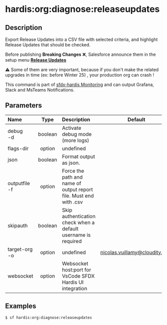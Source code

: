 <!-- This file has been generated with command 'sf hardis:doc:plugin:generate'. Please do not update it manually or it may be overwritten -->
# hardis:org:diagnose:releaseupdates

## Description

Export Release Updates into a CSV file with selected criteria, and highlight Release Updates that should be checked.

Before publishing **Breaking Changes** ❌, Salesforce announce them in the setup menu [**Release Updates**](https://help.salesforce.com/s/articleView?id=sf.release_updates.htm&type=5)

⚠️ Some of them are very important, because if you don't make the related upgrades in time (ex: before Winter 25) , your production org can crash !

This command is part of [sfdx-hardis Monitoring](https://sfdx-hardis.cloudity.com/salesforce-monitoring-release-updates/) and can output Grafana, Slack and MsTeams Notifications.


## Parameters

|Name|Type|Description|Default|Required|Options|
|:---|:--:|:----------|:-----:|:------:|:-----:|
|debug<br/>-d|boolean|Activate debug mode (more logs)||||
|flags-dir|option|undefined||||
|json|boolean|Format output as json.||||
|outputfile<br/>-f|option|Force the path and name of output report file. Must end with .csv||||
|skipauth|boolean|Skip authentication check when a default username is required||||
|target-org<br/>-o|option|undefined|nicolas.vuillamy@cloudity.com|||
|websocket|option|Websocket host:port for VsCode SFDX Hardis UI integration||||

## Examples

```shell
$ sf hardis:org:diagnose:releaseupdates
```


